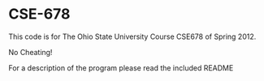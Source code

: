 CSE-678
=======

This code is for The Ohio State University Course CSE678 of Spring 2012.

No Cheating!

For a description of the program please read the included README